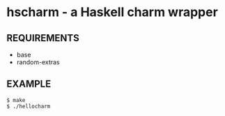 # hscharm - a Haskell charm wrapper

## REQUIREMENTS

 - base
 - random-extras

## EXAMPLE

	$ make
	$ ./hellocharm
